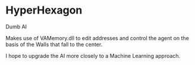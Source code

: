 # HyperHexagon
Dumb AI

Makes use of VAMemory.dll to edit addresses and control the agent on the basis of the Walls that fall to the center.

I hope to upgrade the AI more closely to a Machine Learning approach.
